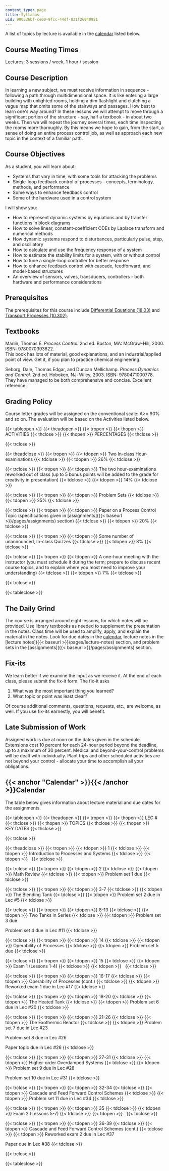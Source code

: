 ```yaml
---
content_type: page
title: Syllabus
uid: 900536bf-ce00-9fcc-44df-831f26040921
---
```


A list of topics by lecture is available in the [calendar](#Calendar) listed below.

Course Meeting Times
--------------------

Lectures: 3 sessions / week, 1 hour / session

Course Description
------------------

In learning a new subject, we must receive information in sequence - following a path through multidimensional space. It is like entering a large building with unlighted rooms, holding a dim flashlight and clutching a vague map that omits some of the stairways and passages. How best to learn one's way around? In these lessons we will attempt to move through a significant portion of the structure - say, half a textbook - in about two weeks. Then we will repeat the journey several times, each time inspecting the rooms more thoroughly. By this means we hope to gain, from the start, a sense of doing an entire process control job, as well as approach each new topic in the context of a familiar path.

Course Objectives
-----------------

As a student, you will learn about:

*   Systems that vary in time, with some tools for attacking the problems
*   Single-loop feedback control of processes - concepts, terminology, methods, and performance
*   Some ways to enhance feedback control
*   Some of the hardware used in a control system

I will show you:

*   How to represent dynamic systems by equations and by transfer functions in block diagrams
*   How to solve linear, constant-coefficient ODEs by Laplace transform and numerical methods
*   How dynamic systems respond to disturbances, particularly pulse, step, and oscillatory
*   How to calculate and use the frequency response of a system
*   How to estimate the stability limits for a system, with or without control
*   How to tune a single-loop controller for better response
*   How to enhance feedback control with cascade, feedforward, and model-based structures
*   An overview of sensors, valves, transducers, controllers - both hardware and performance considerations

Prerequisites
-------------

The prerequisites for this course include [Differential Equations (18.03)](/courses/18-03-differential-equations-spring-2010) and [Transport Processes (10.302)](/courses/10-302-transport-processes-fall-2004).

Textbooks
---------

Marlin, Thomas E. _Process Control._ 2nd ed. Boston, MA: McGraw-Hill, 2000. ISBN: 9780070393622.  
This book has lots of material, good explanations, and an industrial/applied point of view. Get it, if you plan to practice chemical engineering.

Seborg, Dale, Thomas Edgar, and Duncan Mellichamp. _Process Dynamics and Control._ 2nd ed. Hoboken, NJ: Wiley, 2003. ISBN: 9780471000778.  
They have managed to be both comprehensive and concise. Excellent reference.

Grading Policy
--------------

Course letter grades will be assigned on the conventional scale: A>= 90% and so on. The evaluation will be based on the Activities listed below.

{{< tableopen >}}
{{< theadopen >}}
{{< tropen >}}
{{< thopen >}}
ACTIVITIES
{{< thclose >}}
{{< thopen >}}
PERCENTAGES
{{< thclose >}}

{{< trclose >}}

{{< theadclose >}}
{{< tropen >}}
{{< tdopen >}}
Two In-class Hour-examinations
{{< tdclose >}}
{{< tdopen >}}
26%
{{< tdclose >}}

{{< trclose >}}
{{< tropen >}}
{{< tdopen >}}
The two hour-examinations reworked out of class (up to 5 bonus points will be added to the grade for creativity in presentation)
{{< tdclose >}}
{{< tdopen >}}
14%
{{< tdclose >}}

{{< trclose >}}
{{< tropen >}}
{{< tdopen >}}
Problem Sets
{{< tdclose >}}
{{< tdopen >}}
25%
{{< tdclose >}}

{{< trclose >}}
{{< tropen >}}
{{< tdopen >}}
Paper on a Process Control Topic (specifications given in [assignments]({{< baseurl >}}/pages/assignments) section)
{{< tdclose >}}
{{< tdopen >}}
20%
{{< tdclose >}}

{{< trclose >}}
{{< tropen >}}
{{< tdopen >}}
Some number of unannounced, In-class Quizzes
{{< tdclose >}}
{{< tdopen >}}
8%
{{< tdclose >}}

{{< trclose >}}
{{< tropen >}}
{{< tdopen >}}
A one-hour meeting with the instructor (you must schedule it during the term; prepare to discuss recent course topics, and to explain where you most need to improve your understanding)
{{< tdclose >}}
{{< tdopen >}}
7%
{{< tdclose >}}

{{< trclose >}}

{{< tableclose >}}

The Daily Grind
---------------

The course is arranged around eight lessons, for which notes will be provided. Use library textbooks as needed to supplement the presentation in the notes. Class time will be used to amplify, apply, and explain the material in the notes. Look for due dates in the [calendar](#Calendar), lecture notes in the [lecture notes]({{< baseurl >}}/pages/lecture-notes) section, and problem sets in the [assignments]({{< baseurl >}}/pages/assignments) section.

Fix-its
-------

We learn better if we examine the input as we receive it. At the end of each class, please submit the fix-it form. The fix-it asks

1.  What was the most important thing you learned?
2.  What topic or point was least clear?

Of course additional comments, questions, requests, etc., are welcome, as well. If you use fix-its earnestly, you will benefit.

Late Submission of Work
-----------------------

Assigned work is due at noon on the dates given in the schedule. Extensions cost 10 percent for each 24-hour period beyond the deadline, up to a maximum of 30 percent. Medical and beyond-your-control problems will be dealt with individually. Plant trips and other scheduled activities are not beyond your control - allocate your time to accomplish all your obligations.

{{< anchor "Calendar" >}}{{< /anchor >}}Calendar
------------------------------------------------

The table below gives information about lecture material and due dates for the assignments.

{{< tableopen >}}
{{< theadopen >}}
{{< tropen >}}
{{< thopen >}}
LEC #
{{< thclose >}}
{{< thopen >}}
TOPICS
{{< thclose >}}
{{< thopen >}}
KEY DATES
{{< thclose >}}

{{< trclose >}}

{{< theadclose >}}
{{< tropen >}}
{{< tdopen >}}
1
{{< tdclose >}}
{{< tdopen >}}
Introduction to Processes and Systems
{{< tdclose >}}
{{< tdopen >}}
 
{{< tdclose >}}

{{< trclose >}}
{{< tropen >}}
{{< tdopen >}}
2
{{< tdclose >}}
{{< tdopen >}}
Math Review
{{< tdclose >}}
{{< tdopen >}}
Problem set 1 due
{{< tdclose >}}

{{< trclose >}}
{{< tropen >}}
{{< tdopen >}}
3-7
{{< tdclose >}}
{{< tdopen >}}
The Blending Tank
{{< tdclose >}}
{{< tdopen >}}
Problem set 2 due in Lec #5
{{< tdclose >}}

{{< trclose >}}
{{< tropen >}}
{{< tdopen >}}
8-13
{{< tdclose >}}
{{< tdopen >}}
Two Tanks in Series
{{< tdclose >}}
{{< tdopen >}}
Problem set 3 due  
  
Problem set 4 due in Lec #11
{{< tdclose >}}

{{< trclose >}}
{{< tropen >}}
{{< tdopen >}}
14
{{< tdclose >}}
{{< tdopen >}}
Operability of Processes
{{< tdclose >}}
{{< tdopen >}}
Problem set 5 due
{{< tdclose >}}

{{< trclose >}}
{{< tropen >}}
{{< tdopen >}}
15
{{< tdclose >}}
{{< tdopen >}}
Exam 1 (Lessons 1-4)
{{< tdclose >}}
{{< tdopen >}}
 
{{< tdclose >}}

{{< trclose >}}
{{< tropen >}}
{{< tdopen >}}
16-17
{{< tdclose >}}
{{< tdopen >}}
Operability of Processes (cont.)
{{< tdclose >}}
{{< tdopen >}}
Reworked exam 1 due in Lec #17
{{< tdclose >}}

{{< trclose >}}
{{< tropen >}}
{{< tdopen >}}
18-20
{{< tdclose >}}
{{< tdopen >}}
The Heated Tank
{{< tdclose >}}
{{< tdopen >}}
Problem set 6 due in Lec #20
{{< tdclose >}}

{{< trclose >}}
{{< tropen >}}
{{< tdopen >}}
21-26
{{< tdclose >}}
{{< tdopen >}}
The Exothermic Reactor
{{< tdclose >}}
{{< tdopen >}}
Problem set 7 due in Lec #23  
  
Problem set 8 due in Lec #26  
  
Paper topic due in Lec #26
{{< tdclose >}}

{{< trclose >}}
{{< tropen >}}
{{< tdopen >}}
27-31
{{< tdclose >}}
{{< tdopen >}}
Higher-order Overdamped Systems
{{< tdclose >}}
{{< tdopen >}}
Problem set 9 due in Lec #28  
  
Problem set 10 due in Lec #31
{{< tdclose >}}

{{< trclose >}}
{{< tropen >}}
{{< tdopen >}}
32-34
{{< tdclose >}}
{{< tdopen >}}
Cascade and Feed Forward Control Schemes
{{< tdclose >}}
{{< tdopen >}}
Problem set 11 due in Lec #34
{{< tdclose >}}

{{< trclose >}}
{{< tropen >}}
{{< tdopen >}}
35
{{< tdclose >}}
{{< tdopen >}}
Exam 2 (Lessons 5-7)
{{< tdclose >}}
{{< tdopen >}}
 
{{< tdclose >}}

{{< trclose >}}
{{< tropen >}}
{{< tdopen >}}
36-39
{{< tdclose >}}
{{< tdopen >}}
Cascade and Feed Forward Control Schemes (cont.)
{{< tdclose >}}
{{< tdopen >}}
Reworked exam 2 due in Lec #37  
  
Paper due in Lec #38
{{< tdclose >}}

{{< trclose >}}

{{< tableclose >}}